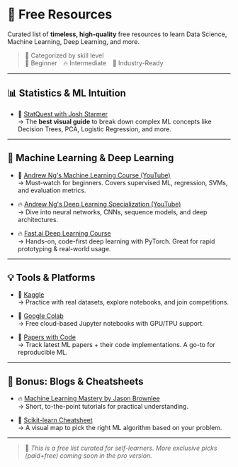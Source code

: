 # 🔗 Free Resources

Curated list of **timeless, high-quality** free resources to learn Data Science, Machine Learning, Deep Learning, and more.

> 🎯 Categorized by skill level  
> 📘 Beginner 🔥 Intermediate 💼 Industry-Ready

---

## 📊 Statistics & ML Intuition

- 📘 [StatQuest with Josh Starmer](https://www.youtube.com/user/joshstarmer)  
  → The **best visual guide** to break down complex ML concepts like Decision Trees, PCA, Logistic Regression, and more.

---

## 🤖 Machine Learning & Deep Learning

- 📘 [Andrew Ng's Machine Learning Course (YouTube)](https://www.youtube.com/playlist?list=PLkDaE6sCZn6Ec-XTbcX1uRg2_u4xOEky0)  
  → Must-watch for beginners. Covers supervised ML, regression, SVMs, and evaluation metrics.

- 🔥 [Andrew Ng's Deep Learning Specialization (YouTube)](https://www.youtube.com/playlist?list=PLkDaE6sCZn6F6wUI9tvS_Gw1vaFAx6rd6)  
  → Dive into neural networks, CNNs, sequence models, and deep architectures.

- 🔥 [Fast.ai Deep Learning Course](https://course.fast.ai/)  
  → Hands-on, code-first deep learning with PyTorch. Great for rapid prototyping & real-world usage.

---

## 💡 Tools & Platforms

- 📘 [Kaggle](https://www.kaggle.com/)  
  → Practice with real datasets, explore notebooks, and join competitions.

- 📘 [Google Colab](https://colab.research.google.com/)  
  → Free cloud-based Jupyter notebooks with GPU/TPU support.

- 💼 [Papers with Code](https://paperswithcode.com/)  
  → Track latest ML papers + their code implementations. A go-to for reproducible ML.

---

## 🎁 Bonus: Blogs & Cheatsheets

- 🔥 [Machine Learning Mastery by Jason Brownlee](https://machinelearningmastery.com/blog/)  
  → Short, to-the-point tutorials for practical understanding.

- 💼 [Scikit-learn Cheatsheet](https://scikit-learn.org/stable/tutorial/machine_learning_map/index.html)  
  → A visual map to pick the right ML algorithm based on your problem.

---

> 📌 *This is a free list curated for self-learners. More exclusive picks (paid+free) coming soon in the pro version.*
